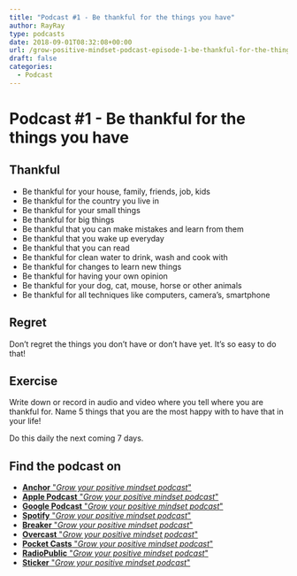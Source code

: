 ```yaml
---
title: "Podcast #1 - Be thankful for the things you have"
author: RayRay
type: podcasts
date: 2018-09-01T08:32:08+00:00
url: /grow-positive-mindset-podcast-episode-1-be-thankful-for-the-things-you-have/
draft: false
categories:
  - Podcast
---
```



<!--more-->
# Podcast #1 - Be thankful for the things you have

<div class="progressive-iframe" data-src="https://anchor.fm/growpositivemindset/embed/episodes/1---Be-thankful-for-the-things-you-have-e24lsp/a-a53b1m"></div>

## Thankful

- Be thankful for your house, family, friends, job, kids
- Be thankful for the country you live in
- Be thankful for your small things
- Be thankful for big things
- Be thankful that you can make mistakes and learn from them
- Be thankful that you wake up everyday
- Be thankful that you can read
- Be thankful for clean water to drink, wash and cook with
- Be thankful for changes to learn new things
- Be thankful for having your own opinion
- Be thankful for your dog, cat, mouse, horse or other animals
- Be thankful for all techniques like computers, camera’s, smartphone

## Regret
Don’t regret the things you don’t have or don’t have yet. It’s so easy to do that!

## Exercise
Write down or record in audio and video where you tell where you are thankful for. Name 5 things that you are the most happy with to have that in your life!

Do this daily the next coming 7 days.

## Find the podcast on
- [**Anchor** "_Grow your positive mindset podcast_"](https://anchor.fm/growpositivemindset)
- [**Apple Podcast** "_Grow your positive mindset podcast_"](https://itunes.apple.com/us/podcast/positivity-by-ray/id1425920642)
- [**Google Podcast** "_Grow your positive mindset podcast_"](https://www.google.com/podcasts?feed=aHR0cHM6Ly9hbmNob3IuZm0vcy8xODI0NTI4L3BvZGNhc3QvcnNz)
- [**Spotify** "_Grow your positive mindset podcast_"](https://open.spotify.com/show/6Y2fr3Uc03bkriRf4cC4LV)
- [**Breaker** "_Grow your positive mindset podcast_"](https://www.breaker.audio/positivity-by-ray)
- [**Overcast** "_Grow your positive mindset podcast_"](https://overcast.fm/itunes1425920642/positivity-by-ray)
- [**Pocket Casts**  "_Grow your positive mindset podcast_"](https://pca.st/61JW)
- [**RadioPublic** "_Grow your positive mindset podcast_"](https://play.radiopublic.com/positivity-by-ray-Wkdm1Y)
- [**Sticker** "_Grow your positive mindset podcast_"](https://www.stitcher.com/podcast/anchor-podcasts/positivity-by-ray)

